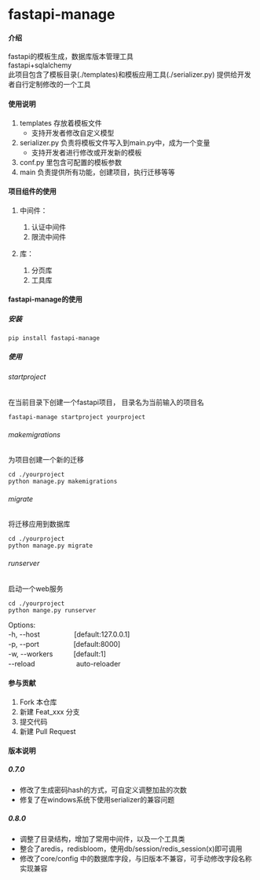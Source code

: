 # fastapi-manage

#### 介绍
fastapi的模板生成，数据库版本管理工具   
fastapi+sqlalchemy  
此项目包含了模板目录(./templates)和模板应用工具(./serializer.py) 提供给开发者自行定制修改的一个工具


#### 使用说明

1.  templates 存放着模板文件
    - 支持开发者修改自定义模型
2.  serializer.py 负责将模板文件写入到main.py中，成为一个变量 
    - 支持开发者进行修改或开发新的模板
3.  conf.py 里包含可配置的模板参数
4.  main 负责提供所有功能，创建项目，执行迁移等等
#### 项目组件的使用
1. 中间件：
    1. 认证中间件
    2. 限流中间件
    
2. 库：
    1. 分页库
    2. 工具库

#### fastapi-manage的使用
##### 安装
```shell
pip install fastapi-manage
```
##### 使用
###### startproject
在当前目录下创建一个fastapi项目， 目录名为当前输入的项目名
```shell
fastapi-manage startproject yourproject
```

###### makemigrations
为项目创建一个新的迁移
```shell
cd ./yourproject
python manage.py makemigrations
```

###### migrate
将迁移应用到数据库
```shell
cd ./yourproject
python manage.py migrate
```

###### runserver
启动一个web服务
```shell
cd ./yourproject
python mange.py runserver
```
Options:  
-h, --host　　　　　[default:127.0.0.1]  
-p, --port　　　　　[default:8000]  
-w, --workers　　　[default:1]  
--reload　　　　　　auto-reloader  


#### 参与贡献

1.  Fork 本仓库
2.  新建 Feat_xxx 分支
3.  提交代码
4.  新建 Pull Request


#### 版本说明
##### 0.7.0
- 修改了生成密码hash的方式，可自定义调整加盐的次数
- 修复了在windows系统下使用serializer的兼容问题

##### 0.8.0
- 调整了目录结构，增加了常用中间件，以及一个工具类  
- 整合了aredis，redisbloom，使用db/session/redis_session(x)即可调用  
- 修改了core/config 中的数据库字段，与旧版本不兼容，可手动修改字段名称实现兼容  
